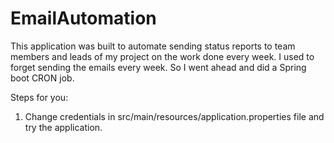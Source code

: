 # EmailAutomation
This application was built to automate sending status reports to team members and leads of my project on the work done every week. I used to forget sending the emails every week. So I went ahead and did a Spring boot CRON job.

Steps for you:

  1. Change credentials in src/main/resources/application.properties file and try the application.
